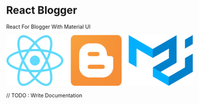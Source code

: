 # React Blogger
React For Blogger With Material UI

![Reat, Blogger, and Material UI](react-blogger.png "Reat, Blogger, and Material UI")

// TODO : Write Documentation 